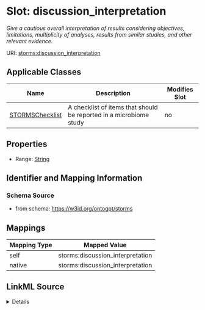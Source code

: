 

# Slot: discussion_interpretation


_Give a cautious overall interpretation of results considering objectives, limitations, multiplicity of analyses, results from similar studies, and other relevant evidence._



URI: [storms:discussion_interpretation](http://w3id.org/ontogpt/storms/discussion_interpretation)



<!-- no inheritance hierarchy -->





## Applicable Classes

| Name | Description | Modifies Slot |
| --- | --- | --- |
| [STORMSChecklist](STORMSChecklist.md) | A checklist of items that should be reported in a microbiome study |  no  |







## Properties

* Range: [String](String.md)





## Identifier and Mapping Information







### Schema Source


* from schema: https://w3id.org/ontogpt/storms




## Mappings

| Mapping Type | Mapped Value |
| ---  | ---  |
| self | storms:discussion_interpretation |
| native | storms:discussion_interpretation |




## LinkML Source

<details>
```yaml
name: discussion_interpretation
description: Give a cautious overall interpretation of results considering objectives,
  limitations, multiplicity of analyses, results from similar studies, and other relevant
  evidence.
from_schema: https://w3id.org/ontogpt/storms
rank: 1000
alias: discussion_interpretation
owner: STORMSChecklist
domain_of:
- STORMSChecklist
slot_group: discussion
range: string

```
</details>
